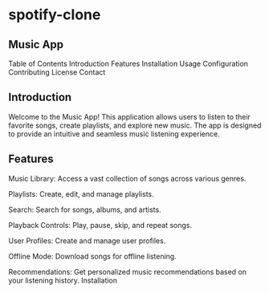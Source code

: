 # spotify-clone

## Music App
Table of Contents
Introduction
Features
Installation
Usage
Configuration
Contributing
License
Contact
## Introduction
Welcome to the Music App! This application allows users to listen to their favorite songs, create playlists, and explore new music. 
The app is designed to provide an intuitive and seamless music listening experience.

## Features
Music Library: Access a vast collection of songs across various genres.

Playlists: Create, edit, and manage playlists.

Search: Search for songs, albums, and artists.

Playback Controls: Play, pause, skip, and repeat songs.

User Profiles: Create and manage user profiles.

Offline Mode: Download songs for offline listening.

Recommendations: Get personalized music recommendations based on your listening history.
Installation
